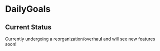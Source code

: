 # DailyGoals

## Current Status
Currently undergoing a reorganization/overhaul and will see new features soon!